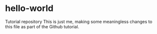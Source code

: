# hello-world
Tutorial repository
This is just me, making some meaningless changes to this file as part of the Github tutorial.
